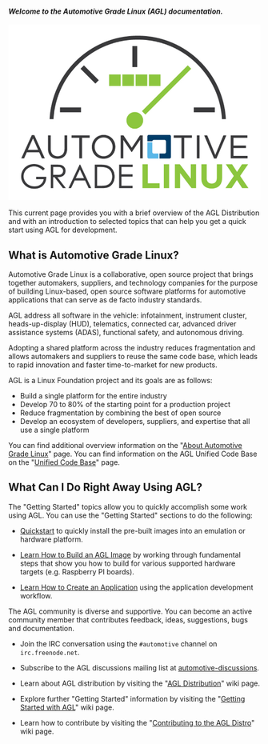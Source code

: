 #### *Welcome to the Automotive Grade Linux (AGL) documentation.*

![AGL](img/agl.png)

This current page provides you with a brief overview of the AGL Distribution
and with an introduction to selected topics that can help
you get a quick start using AGL for development.

What is Automotive Grade Linux?
-------------------------------

Automotive Grade Linux is a collaborative, open source project
that brings together automakers, suppliers, and technology companies
for the purpose of building Linux-based, open source software platforms
for automotive applications that can serve as de facto industry
standards.

AGL address all software in the vehicle: infotainment,
instrument cluster, heads-up-display (HUD), telematics, connected car,
advanced driver assistance systems (ADAS), functional
safety, and autonomous driving.

Adopting a shared platform across the industry reduces fragmentation
and allows automakers and suppliers to reuse the same code base, which
leads to rapid innovation and faster time-to-market for new products.

AGL is a Linux Foundation project and its goals are as follows:

* Build a single platform for the entire industry
* Develop 70 to 80% of the starting point for a production project
* Reduce fragmentation by combining the best of open source
* Develop an ecosystem of developers, suppliers, and expertise
  that all use a single platform

You can find additional overview information on the
"[About Automotive Grade Linux](https://www.automotivelinux.org/about)" page.
You can find information on the AGL Unified Code Base on the
"[Unified Code Base](https://www.automotivelinux.org/software/unified-code-base)"
page.

What Can I Do Right Away Using AGL?
-----------------------------------

The "Getting Started" topics allow you to quickly accomplish some work using
AGL.
You can use the "Getting Started" sections to do the following:

* [Quickstart](./0_Getting_Started/1_Quickstart/Using_Ready_Made_Images.md) to quickly install the     pre-built images into an emulation or hardware platform.

* [Learn How to Build an AGL Image](./0_Getting_Started/2_Building_AGL_Image/0_Build_Process.md) by working
  through fundamental steps that show you how to build for various supported
  hardware targets (e.g. Raspberry PI boards).

* [Learn How to Create an Application](./app-workflow-intro.html) using the
  application development workflow.

The AGL community is diverse and supportive.
You can become an active community member that contributes feedback,
ideas, suggestions, bugs and documentation.

* Join the IRC conversation using the `#automotive` channel on
  `irc.freenode.net`.

* Subscribe to the AGL discussions mailing list at
  [automotive-discussions](http://lists.linuxfoundation.org/mailman/listinfo/automotive-discussions).

* Learn about AGL distribution by visiting the
  "[AGL Distribution](https://wiki.automotivelinux.org/agl-distro)" wiki page.

* Explore further "Getting Started" information by visiting the
  "[Getting Started with AGL](https://wiki.automotivelinux.org/start/getting-started)"
  wiki page.

* Learn how to contribute by visiting the
  "[Contributing to the AGL Distro](https://wiki.automotivelinux.org/agl-distro/contributing)"
  wiki page.



